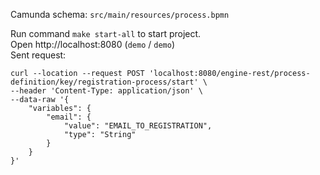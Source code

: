 Camunda schema: `src/main/resources/process.bpmn`  

Run command `make start-all` to start project.   
Open http://localhost:8080 (`demo` / `demo`)  
Sent request:
```
curl --location --request POST 'localhost:8080/engine-rest/process-definition/key/registration-process/start' \
--header 'Content-Type: application/json' \
--data-raw '{
    "variables": {
        "email": {
            "value": "EMAIL_TO_REGISTRATION",
            "type": "String"
        }
    }
}'
```



